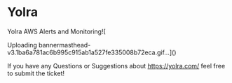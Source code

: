 # Yolra
Yolra AWS Alerts and Monitoring![

Uploading bannermasthead-v3.1ba6a781ac6b995c915ab1a527fe335008b72eca.gif…]()


If you have any Questions or Suggestions about https://yolra.com/ feel free to submit the ticket!
